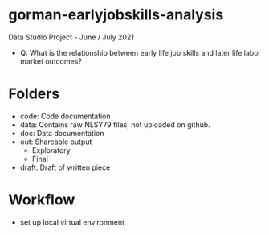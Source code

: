 # gorman-earlyjobskills-analysis
Data Studio Project - June / July 2021

- Q: What is the relationship between early life job skills and later life labor market outcomes? 

# Folders 
- code: Code documentation 
- data: Contains raw NLSY79 files, not uploaded on github. 
- doc: Data documentation 
- out: Shareable output 
    - Exploratory 
    - Final 
- draft: Draft of written piece  

# Workflow
- set up local virtual environment 
